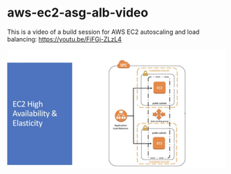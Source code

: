 # aws-ec2-asg-alb-video

This is a video of a build session for AWS EC2 autoscaling and load balancing: https://youtu.be/FiFGj-ZLzL4

![aws diagram](aws-ec2-asg-alb.jpg)
